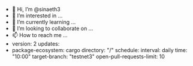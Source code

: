 - 👋 Hi, I’m @sinaeth3
- 👀 I’m interested in ...
- 🌱 I’m currently learning ...
- 💞️ I’m looking to collaborate on ...
- 📫 How to reach me ...
- version: 2
updates:
- package-ecosystem: cargo
  directory: "/"
  schedule:
    interval: daily
    time: "10:00"
  target-branch: "testnet3"
  open-pull-requests-limit: 10

<!---
sinaeth3/sinaeth3 is a ✨ special ✨ repository because its `README.md` (this file) appears on your GitHub profile.
You can click the Preview link to take a look at your changes.
--->
